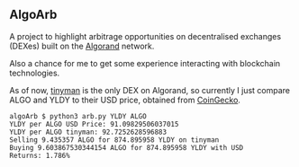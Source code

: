 ## AlgoArb
A project to highlight arbitrage opportunities on decentralised exchanges (DEXes) built on the [Algorand](https://www.algorand.com) network.

Also a chance for me to get some experience interacting with blockchain technologies.

As of now, [tinyman](https://tinyman.org) is the only DEX on Algorand, so currently I just compare ALGO and YLDY to their USD price, obtained from [CoinGecko](https://www.coingecko.com).
```
algoArb $ python3 arb.py YLDY ALGO
YLDY per ALGO USD Price: 91.09829506037015
YLDY per ALGO tinyman: 92.7252628596883
Selling 9.435357 ALGO for 874.895958 YLDY on tinyman
Buying 9.603867530344154 ALGO for 874.895958 YLDY with USD
Returns: 1.786%

```
